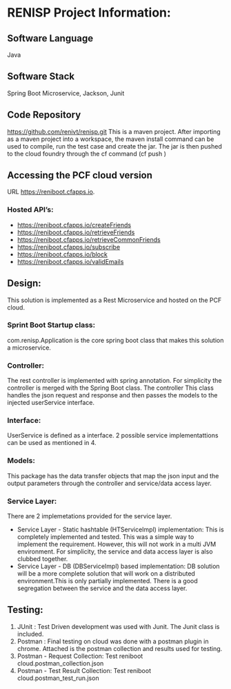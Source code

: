 # RENISP Project Information:

## Software Language
Java

## Software Stack
Spring Boot Microservice, Jackson, Junit

## Code Repository
https://github.com/renivt/renisp.git
This is a maven project. After importing as a maven project into a workspace, the maven install command can be used to compile, run the test case and create the jar.
The jar is then pushed to the cloud foundry through the cf command (cf push <appname>)

## Accessing the PCF cloud version
URL https://reniboot.cfapps.io. 

### Hosted API’s:
*	https://reniboot.cfapps.io/createFriends
*	https://reniboot.cfapps.io/retrieveFriends
*  https://reniboot.cfapps.io/retrieveCommonFriends
*  https://reniboot.cfapps.io/subscribe
*  https://reniboot.cfapps.io/block
*  https://reniboot.cfapps.io/validEmails

## Design:
This solution is implemented as a Rest Microservice and hosted on the PCF cloud.
###	Sprint Boot Startup class: 
com.renisp.Application is the core spring boot class that makes this solution a microservice.
###  Controller: 
The rest controller is implemented with spring annotation. For simplicity the controller is merged with the Spring Boot class. The controller This class handles the json request and response and then passes the models to the injected userService interface.  
###	Interface: 
UserService is defined as a interface. 2 possible service implementattions can be used as mentioned in 4.
###	Models: 
This package has the data transfer objects that map the json input and the output parameters through the controller and service/data access layer.
###	Service Layer: 
There are 2 implemetations provided for the service layer. 
*	Service Layer - Static hashtable (HTServiceImpl) implementation: This is completely implemented and tested. This was a simple way to implement the requirement. However, this will not work in a multi JVM environment. For simplicity, the service and data access layer is also clubbed together.
*	Service Layer - DB (DBServiceImpl) based implementation: DB solution will be a more complete solution that will work on a distributed environment.This is only partially implemented. There is a good segregation between the service and the data access layer.

## Testing:
1)	JUnit : Test Driven development was used with Junit. The Junit class is included.
2)	Postman : Final testing on cloud was done with a postman plugin in chrome. Attached is the postman collection and results used for testing.
3) 	Postman - Request Collection: Test reniboot cloud.postman_collection.json
4)	Postman - Test Result Collection: Test reniboot cloud.postman_test_run.json
